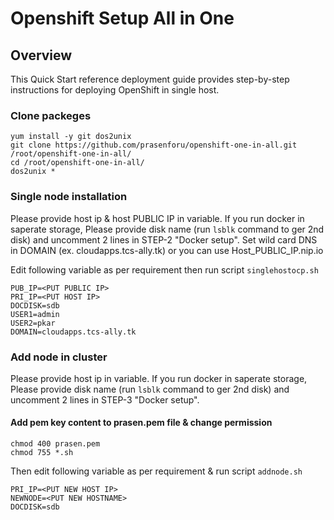 # Openshift Setup All in One

## Overview
This Quick Start reference deployment guide provides step-by-step instructions for deploying OpenShift in single host.

### Clone packeges 

```
yum install -y git dos2unix
git clone https://github.com/prasenforu/openshift-one-in-all.git /root/openshift-one-in-all/
cd /root/openshift-one-in-all/
dos2unix *
```

### Single node installation

Please provide host ip  & host PUBLIC IP in variable. If you run docker in saperate storage, Please provide disk name (run ```lsblk``` command to ger 2nd disk) and uncomment 2 lines in STEP-2 "Docker setup". Set wild card DNS in DOMAIN (ex. cloudapps.tcs-ally.tk) or you can use Host_PUBLIC_IP.nip.io

Edit following variable as per requirement then run script ```singlehostocp.sh```

```
PUB_IP=<PUT PUBLIC IP>
PRI_IP=<PUT HOST IP>
DOCDISK=sdb
USER1=admin
USER2=pkar
DOMAIN=cloudapps.tcs-ally.tk
```

### Add node in cluster

Please provide host ip in variable. If you run docker in saperate storage, Please provide disk name (run ```lsblk``` command to ger 2nd disk) and uncomment 2 lines in STEP-3 "Docker setup". 

#### Add pem key content to prasen.pem file & change permission

```
chmod 400 prasen.pem
chmod 755 *.sh
```

Then edit following variable as per requirement & run script ```addnode.sh```

```
PRI_IP=<PUT NEW HOST IP>
NEWNODE=<PUT NEW HOSTNAME>
DOCDISK=sdb
```
